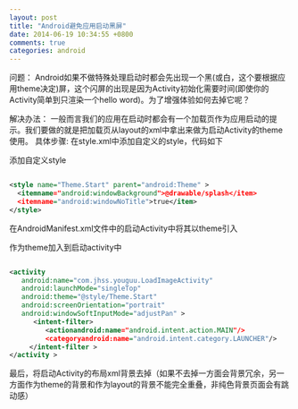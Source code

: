 ```yaml
---
layout: post
title: "Android避免应用启动黑屏"
date: 2014-06-19 10:34:55 +0800
comments: true
categories: android
---
```

问题：
Android如果不做特殊处理启动时都会先出现一个黑(或白，这个要根据应用theme决定)屏，这个闪屏的出现是因为Activity初始化需要时间(即使你的Activity简单到只渲染一个hello word)。为了增强体验如何去掉它呢？
<!--more-->
解决办法：
一般而言我们的应用在启动时都会有一个加载页作为应用启动的提示。我们要做的就是把加载页从layout的xml中拿出来做为启动Activity的theme使用。
具体步骤:
在style.xml中添加自定义的style，代码如下

添加自定义style

```xml

<style name="Theme.Start" parent="android:Theme" > 
  <itemname="android:windowBackground">@drawable/splash</item> 
  <itemname="android:windowNoTitle">true</item> 
</style> 
```

在AndroidManifest.xml文件中的启动Activity中将其以theme引入

作为theme加入到启动activity中


```xml

<activity
   android:name="com.jhss.youguu.LoadImageActivity"
   android:launchMode="singleTop"
   android:theme="@style/Theme.Start"
   android:screenOrientation="portrait"
   android:windowSoftInputMode="adjustPan" > 
      <intent-filter> 
         <actionandroid:name="android.intent.action.MAIN"/>
         <categoryandroid:name="android.intent.category.LAUNCHER"/>
     </intent-filter > 
</activity >
``` 

最后，将启动Activity的布局xml背景去掉（如果不去掉一方面会背景冗余，另一方面作为theme的背景和作为layout的背景不能完全重叠，非纯色背景页面会有跳动感）
